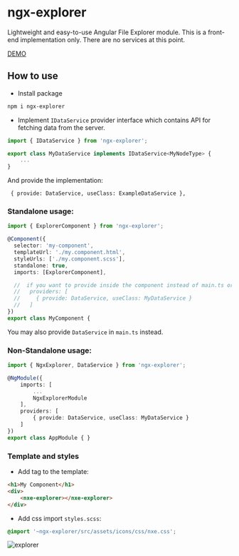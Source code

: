# ngx-explorer
Lightweight and easy-to-use Angular File Explorer module.
This is a front-end implementation only. There are no services at this point.

[DEMO](https://artemnih.github.io/ngx-explorer/)

## How to use
- Install package 
```bash
npm i ngx-explorer
```
- Implement `IDataService` provider interface which contains API for fetching data from the server.
```Typescript
import { IDataService } from 'ngx-explorer';

export class MyDataService implements IDataService<MyNodeType> {
    ... 
}
```
And provide the implementation:
```
 { provide: DataService, useClass: ExampleDataService },
```

### Standalone usage:

```Typescript
import { ExplorerComponent } from 'ngx-explorer';

@Component({
  selector: 'my-component',
  templateUrl: './my.component.html',
  styleUrls: ['./my.component.scss'],
  standalone: true,
  imports: [ExplorerComponent],

  //  if you want to provide inside the component instead of main.ts or mnodule
  //   providers: [
  //     { provide: DataService, useClass: MyDataService }
  //   ]
})
export class MyComponent {
```
You may also provide `DataService` in `main.ts` instead.

### Non-Standalone usage:
```Typescript
import { NgxExplorer, DataService } from 'ngx-explorer';

@NgModule({
    imports: [
        ...
        NgxExplorerModule
    ],
    providers: [
        { provide: DataService, useClass: MyDataService }
    ]
})
export class AppModule { }
```

### Template and styles
- Add tag to the template:
```html
<h1>My Component</h1>
<div>
    <nxe-explorer></nxe-explorer>
</div>
```
- Add css import `styles.scss`:
```scss
@import '~ngx-explorer/src/assets/icons/css/nxe.css';
```


![explorer](docs/ss.png)